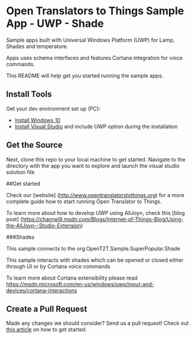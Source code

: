# Open Translators to Things Sample App - UWP - Shade

Sample apps built with Universal Windows Platform (UWP) for Lamp, Shades and temperature.

Apps uses schema interfaces and features Cortana integration for voice commands.

This README will help get you started running the sample apps.

## Install Tools

Get your dev environment set up (PC):
* [Install Windows 10](http://www.dev.windows.com)
* [Install Visual Studio](http://www.visualstudio.com) and include UWP option during the installation

## Get the Source

Next, clone this repo to your local machine to get started. Navigate to the directory with the app you want to explore and launch the visual studio solution file

##Get started

Check our [website] (http://www.opentranslatorstothings.org) for a more complete guide how to start running Open Translator to Things.

To learn more about how to develop UWP using AllJoyn, check this [blog post] (https://channel9.msdn.com/Blogs/Internet-of-Things-Blog/Using-the-AllJoyn--Studio-Extension)



###Shades

This sample connects to the org.OpenT2T.Sample.SuperPopular.Shade

This sample interacts with shades which can be opened or closed either through UI or by Cortana voice commands

To learn more about Cortana extensibility please read https://msdn.microsoft.com/en-us/windows/uwp/input-and-devices/cortana-interactions


## Create a Pull Request
Made any changes we should consider? Send us a pull request! Check out [this article](https://help.github.com/articles/creating-a-pull-request/)
on how to get started.

